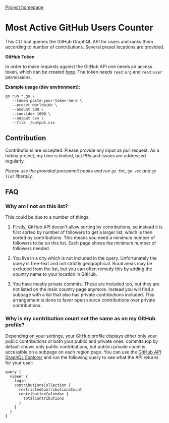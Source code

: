 [Project homepage](https://commits.top/)

# Most Active GitHub Users Counter

This CLI tool queries the GitHub GraphQL API for users and ranks them according to number of contributions. Several preset locations are provided.

**GitHub Token**

In order to make requests against the GitHub API one needs an access token, which can be created [here](https://github.com/settings/tokens). The token needs `read:org` and `read:user` permissions.

**Example usage (dev environment):**

```
go run *.go \
   --token paste-your-token-here \
   --preset worldwide \
   --amount 500 \
   --consider 1000 \
   --output csv \
   --file ./output.csv
```

## Contribution

Contributions are accepted. Please provide any input as pull request. As a hobby project, my time is limited, but PRs and issues are addressed regularly.

*Please use the provided precommit hooks and run `go fmt`, `go vet` and `go lint` liberally.*

## FAQ

### Why am I not on this list?

This could be due to a number of things.

1) Firstly, GitHub API doesn't allow sorting by contributions, so instead it is first sorted by number of followers to get a larger list, which is then sorted by contributions. This means you need a minimum number of followers to be on this list. Each page shows the minimum number of followers needed.

2) You live in a city which is not included in the query. Unfortunately the query is free-text and not strictly geographical. Rural areas may be excluded from the list, but you can often remedy this by adding the country name to your location in GitHub.

3) You have mostly private commits. These are included too, but they are not listed on the main country page anymore. Instead you will find a subpage with a list that also has private contributions included. This arrangement is done to favor open source contributions over private contributions.

### Why is my contribution count not the same as on my GitHub profile?

Depending on your settings, your GitHub profile displays either only your public contributions or both your public and private ones. commits.top by default shows only public contributions, but public+private count is accessible on a subpage on each region page. You can use the [GitHub API GraphQL Explorer](https://developer.github.com/v4/explorer/) and run the following query to see what the API returns for your user:

```
query { 
  viewer { 
    login
    contributionsCollection {
      restrictedContributionsCount
      contributionCalendar {
        totalContributions
      }
    }
  }
}
```
